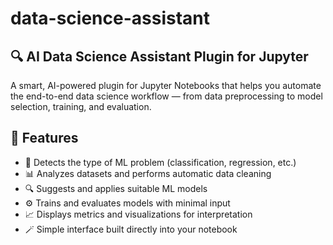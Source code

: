 # data-science-assistant

## 🔍 AI Data Science Assistant Plugin for Jupyter

A smart, AI-powered plugin for Jupyter Notebooks that helps you automate the end-to-end data science workflow — from data preprocessing to model selection, training, and evaluation.

## 🚀 Features

- 🧠 Detects the type of ML problem (classification, regression, etc.)
- 📊 Analyzes datasets and performs automatic data cleaning
- 🔍 Suggests and applies suitable ML models
- ⚙️ Trains and evaluates models with minimal input
- 📈 Displays metrics and visualizations for interpretation
- 🪄 Simple interface built directly into your notebook
